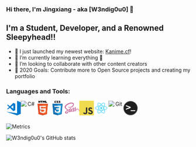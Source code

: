 ### Hi there, I'm Jingxiang - aka [W3ndig0u0] 👋

## I'm a Student, Developer, and a Renowned Sleepyhead!!
  
  - 🔭 I just launched my newest website: [Kanime.cf][kanime]!
  - 🌱 I’m currently learning everything 🤣
  - 👯 I’m looking to collaborate with other content creators
  - 🥅 2020 Goals: Contribute more to Open Source projects and creating my portfolio

### Languages and Tools:

<p align="center">
  <img align="left" alt="Visual Studio Code" width="40px" src="https://raw.githubusercontent.com/github/explore/80688e429a7d4ef2fca1e82350fe8e3517d3494d/topics/visual-studio-code/visual-studio-code.png" />
  <img align="left" alt="C#" width="40px" src="https://www.cnjobs.dk/drupal/sites/default/files/2019-01/csharp-01.png" />
  <img align="left" alt="HTML5" width="40px" src="https://raw.githubusercontent.com/github/explore/80688e429a7d4ef2fca1e82350fe8e3517d3494d/topics/html/html.png" />
  <img align="left" alt="CSS3" width="40px" src="https://raw.githubusercontent.com/github/explore/80688e429a7d4ef2fca1e82350fe8e3517d3494d/topics/css/css.png" />
  <img align="left" alt="Sass" width="40px" src="https://raw.githubusercontent.com/github/explore/80688e429a7d4ef2fca1e82350fe8e3517d3494d/topics/sass/sass.png" />
  <img align="left" alt="JavaScript" width="40px" src="https://raw.githubusercontent.com/github/explore/80688e429a7d4ef2fca1e82350fe8e3517d3494d/topics/javascript/javascript.png" />
  <img align="left" alt="React" width="40px" src="https://raw.githubusercontent.com/github/explore/80688e429a7d4ef2fca1e82350fe8e3517d3494d/topics/react/react.png" />
  <img align="left" alt="Git" width="40px" src="https://git-scm.com/images/logos/downloads/Git-Icon-1788C.png" />
  <img align="left" alt="Terminal" width="40px" src="https://raw.githubusercontent.com/github/explore/80688e429a7d4ef2fca1e82350fe8e3517d3494d/topics/terminal/terminal.png" />
</br>
  
</p>
</br>


![Metrics](https://metrics.lecoq.io/W3ndig0u0?template=classic&languages=1&introduction=1&habits=1&lines=1&achievements=1&repositories=1&screenshot=1&nightscout=1&anilist=1&projects=1&repositories=100&repositories.batch=100&repositories.forks=false&repositories.affiliations=owner&languages.limit=8&languages.sections=most-used&languages.colors=github&languages.threshold=0%25&languages.indepth=false&languages.recent.load=300&languages.recent.days=14&introduction.title=true&habits.from=200&habits.days=14&habits.facts=true&habits.charts=false&habits.trim=false&projects.limit=4&projects.descriptions=false&achievements.threshold=C&achievements.secrets=true&achievements.limit=0&anilist.medias=anime%2C%20manga&anilist.sections=favorites&anilist.limit=2&anilist.limit.characters=22&anilist.shuffle=true&anilist.user=.user.login&screenshot.title=Screenshot&screenshot.selector=body&screenshot.background=true&nightscout.url=https%3A%2F%2Fexample.herokuapp.com&nightscout.datapoints=12&nightscout.lowalert=80&nightscout.highalert=180&nightscout.urgentlowalert=50&nightscout.urgenthighalert=250&config.timezone=Europe%2FStockholm)

![W3ndig0u0's GitHub stats](https://github-readme-stats.vercel.app/api?username=W3ndig0u0&show_icons=true&theme=dracula&align="center)

[kanime]: http://kanime.cf
[twitter]: https://twitter.com/w3ndigo3
[youtube]: https://www.youtube.com/channel/UCh_OgQgJr_jvZvEJhJ3s9Tg
[linkedin]: https://www.linkedin.com/in/jingxiang-xu-882324214/
